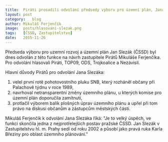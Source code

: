 ```yaml
---
title:	Piráti prosadili odvolání předsedy výboru pro územní plán, Jana Slezáka
layout:	post
category:	blog
author:	Mikuláš Ferjenčík
image:	posts/hlasovani-slezak.png
tags:	[ČSSD, Zastupitelstvo]
date:	2015-11-26
---
```


Předseda výboru pro uzemní rozvoj a územní plán Jan Slezák (ČSSD) byl dnes odvolán z této funkce na návrh zastupitele Pirátů Mikuláše Ferjenčíka. Pro odvolání hlasovali Piráti, TOP09, ODS, Trojkoalice a Nezávislí. 

Hlavní důvody Pirátů pro odvolání Jana Slezáka:

1. velel první rotě pohotovostního pluku SNB, který rozháněl občany při Palachově týdnu v roce 1989,
2. navrhoval netransparentní změny územního plánu, u kterých komise pro územní plán doporučila zamítnutí,
3. protlačil výborem balík plošných úprav územního plánu a upřel při tom právo na diskusi občanům a zástupcům městských částí. 

Mikuláš Ferjenčík k odvolání Jana Slezáka říká: "Je to velký úspěch, ve funkci skončila jedna z nejprotřelejších postav pražské ČSSD. Jan Slezák v Zastupitelstvu hl. m. Prahy sedí od roku 2002 a působí jako pravá ruka Karla Březiny pro oblast územního plánování." 


